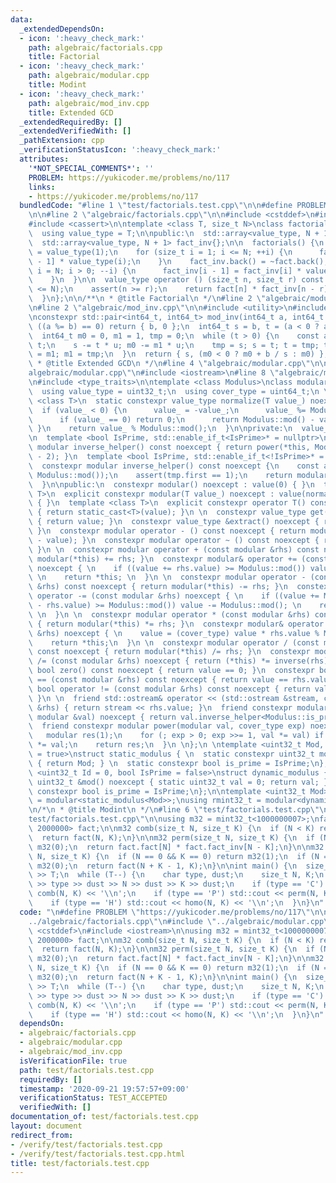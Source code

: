 ```yaml
---
data:
  _extendedDependsOn:
  - icon: ':heavy_check_mark:'
    path: algebraic/factorials.cpp
    title: Factorial
  - icon: ':heavy_check_mark:'
    path: algebraic/modular.cpp
    title: Modint
  - icon: ':heavy_check_mark:'
    path: algebraic/mod_inv.cpp
    title: Extended GCD
  _extendedRequiredBy: []
  _extendedVerifiedWith: []
  _pathExtension: cpp
  _verificationStatusIcon: ':heavy_check_mark:'
  attributes:
    '*NOT_SPECIAL_COMMENTS*': ''
    PROBLEM: https://yukicoder.me/problems/no/117
    links:
    - https://yukicoder.me/problems/no/117
  bundledCode: "#line 1 \"test/factorials.test.cpp\"\n\n#define PROBLEM \"https://yukicoder.me/problems/no/117\"\
    \n\n#line 2 \"algebraic/factorials.cpp\"\n\n#include <cstddef>\n#include <array>\n\
    #include <cassert>\n\ntemplate <class T, size_t N>\nclass factorials {\npublic:\n\
    \  using value_type = T;\n\npublic:\n  std::array<value_type, N + 1> fact{};\n\
    \  std::array<value_type, N + 1> fact_inv{};\n\n  factorials() {\n    fact.front()\
    \ = value_type(1);\n    for (size_t i = 1; i <= N; ++i) {\n      fact[i] = fact[i\
    \ - 1] * value_type(i);\n    }\n    fact_inv.back() = ~fact.back();\n    for (size_t\
    \ i = N; i > 0; --i) {\n      fact_inv[i - 1] = fact_inv[i] * value_type(i);\n\
    \    }\n  }\n\n  value_type operator () (size_t n, size_t r) const {\n    assert(n\
    \ <= N);\n    assert(n >= r);\n    return fact[n] * fact_inv[n - r] * fact_inv[r];\n\
    \  }\n};\n\n/**\n * @title Factorial\n */\n#line 2 \"algebraic/modular.cpp\"\n\
    \n#line 2 \"algebraic/mod_inv.cpp\"\n\n#include <utility>\n#include <cstdint>\n\
    \nconstexpr std::pair<int64_t, int64_t> mod_inv(int64_t a, int64_t b) {\n  if\
    \ ((a %= b) == 0) return { b, 0 };\n  int64_t s = b, t = (a < 0 ? a + b : a);\n\
    \  int64_t m0 = 0, m1 = 1, tmp = 0;\n  while (t > 0) {\n    const auto u = s /\
    \ t;\n    s -= t * u; m0 -= m1 * u;\n    tmp = s; s = t; t = tmp; tmp = m0; m0\
    \ = m1; m1 = tmp;\n  }\n  return { s, (m0 < 0 ? m0 + b / s : m0) };\n}\n\n/**\n\
    \ * @title Extended GCD\n */\n#line 4 \"algebraic/modular.cpp\"\n\n#line 6 \"\
    algebraic/modular.cpp\"\n#include <iostream>\n#line 8 \"algebraic/modular.cpp\"\
    \n#include <type_traits>\n\ntemplate <class Modulus>\nclass modular {\npublic:\n\
    \  using value_type = uint32_t;\n  using cover_type = uint64_t;\n \n  template\
    \ <class T>\n  static constexpr value_type normalize(T value_) noexcept {\n  \
    \  if (value_ < 0) {\n      value_ = -value_;\n      value_ %= Modulus::mod();\n\
    \      if (value_ == 0) return 0;\n      return Modulus::mod() - value_;\n   \
    \ }\n    return value_ % Modulus::mod();\n  }\n\nprivate:\n  value_type value;\n\
    \n  template <bool IsPrime, std::enable_if_t<IsPrime>* = nullptr>\n  constexpr\
    \ modular inverse_helper() const noexcept { return power(*this, Modulus::mod()\
    \ - 2); }\n  template <bool IsPrime, std::enable_if_t<!IsPrime>* = nullptr>\n\
    \  constexpr modular inverse_helper() const noexcept {\n    const auto tmp = mod_inv(value,\
    \ Modulus::mod());\n    assert(tmp.first == 1);\n    return modular(tmp.second);\n\
    \  }\n\npublic:\n  constexpr modular() noexcept : value(0) { }\n  template <class\
    \ T>\n  explicit constexpr modular(T value_) noexcept : value(normalize(value_))\
    \ { }\n  template <class T>\n  explicit constexpr operator T() const noexcept\
    \ { return static_cast<T>(value); }\n \n  constexpr value_type get() const noexcept\
    \ { return value; }\n  constexpr value_type &extract() noexcept { return value;\
    \ }\n  constexpr modular operator - () const noexcept { return modular(Modulus::mod()\
    \ - value); }\n  constexpr modular operator ~ () const noexcept { return inverse(*this);\
    \ }\n \n  constexpr modular operator + (const modular &rhs) const noexcept { return\
    \ modular(*this) += rhs; }\n  constexpr modular& operator += (const modular &rhs)\
    \ noexcept { \n    if ((value += rhs.value) >= Modulus::mod()) value -= Modulus::mod();\
    \ \n    return *this; \n  }\n \n  constexpr modular operator - (const modular\
    \ &rhs) const noexcept { return modular(*this) -= rhs; }\n  constexpr modular&\
    \ operator -= (const modular &rhs) noexcept { \n    if ((value += Modulus::mod()\
    \ - rhs.value) >= Modulus::mod()) value -= Modulus::mod(); \n    return *this;\
    \ \n  }\n \n  constexpr modular operator * (const modular &rhs) const noexcept\
    \ { return modular(*this) *= rhs; }\n  constexpr modular& operator *= (const modular\
    \ &rhs) noexcept { \n    value = (cover_type) value * rhs.value % Modulus::mod();\n\
    \    return *this;\n  }\n \n  constexpr modular operator / (const modular &rhs)\
    \ const noexcept { return modular(*this) /= rhs; }\n  constexpr modular& operator\
    \ /= (const modular &rhs) noexcept { return (*this) *= inverse(rhs); }\n \n  constexpr\
    \ bool zero() const noexcept { return value == 0; }\n  constexpr bool operator\
    \ == (const modular &rhs) const noexcept { return value == rhs.value; }\n  constexpr\
    \ bool operator != (const modular &rhs) const noexcept { return value != rhs.value;\
    \ }\n \n  friend std::ostream& operator << (std::ostream &stream, const modular\
    \ &rhs) { return stream << rhs.value; }\n  friend constexpr modular inverse(const\
    \ modular &val) noexcept { return val.inverse_helper<Modulus::is_prime>(); }\n\
    \  friend constexpr modular power(modular val, cover_type exp) noexcept { \n \
    \   modular res(1);\n    for (; exp > 0; exp >>= 1, val *= val) if (exp & 1) res\
    \ *= val;\n    return res;\n  }\n \n};\n \ntemplate <uint32_t Mod, bool IsPrime\
    \ = true>\nstruct static_modulus { \n  static constexpr uint32_t mod() noexcept\
    \ { return Mod; } \n  static constexpr bool is_prime = IsPrime;\n};\n\ntemplate\
    \ <uint32_t Id = 0, bool IsPrime = false>\nstruct dynamic_modulus {\n  static\
    \ uint32_t &mod() noexcept { static uint32_t val = 0; return val; }\n  static\
    \ constexpr bool is_prime = IsPrime;\n};\n\ntemplate <uint32_t Mod>\nusing mint32_t\
    \ = modular<static_modulus<Mod>>;\nusing rmint32_t = modular<dynamic_modulus<>>;\n\
    \n/*\n * @title Modint\n */\n#line 6 \"test/factorials.test.cpp\"\n\n#line 9 \"\
    test/factorials.test.cpp\"\n\nusing m32 = mint32_t<1000000007>;\nfactorials<m32,\
    \ 2000000> fact;\n\nm32 comb(size_t N, size_t K) {\n  if (N < K) return m32(0);\n\
    \  return fact(N, K);\n}\n\nm32 perm(size_t N, size_t K) {\n  if (N < K) return\
    \ m32(0);\n  return fact.fact[N] * fact.fact_inv[N - K];\n}\n\nm32 homo(size_t\
    \ N, size_t K) {\n  if (N == 0 && K == 0) return m32(1);\n  if (N == 0) return\
    \ m32(0);\n  return fact(N + K - 1, K);\n}\n\nint main() {\n  size_t T;\n  std::cin\
    \ >> T;\n  while (T--) {\n    char type, dust;\n    size_t N, K;\n    std::cin\
    \ >> type >> dust >> N >> dust >> K >> dust;\n    if (type == 'C') std::cout <<\
    \ comb(N, K) << '\\n';\n    if (type == 'P') std::cout << perm(N, K) << '\\n';\n\
    \    if (type == 'H') std::cout << homo(N, K) << '\\n';\n  }\n}\n"
  code: "\n#define PROBLEM \"https://yukicoder.me/problems/no/117\"\n\n#include \"\
    ../algebraic/factorials.cpp\"\n#include \"../algebraic/modular.cpp\"\n\n#include\
    \ <cstddef>\n#include <iostream>\n\nusing m32 = mint32_t<1000000007>;\nfactorials<m32,\
    \ 2000000> fact;\n\nm32 comb(size_t N, size_t K) {\n  if (N < K) return m32(0);\n\
    \  return fact(N, K);\n}\n\nm32 perm(size_t N, size_t K) {\n  if (N < K) return\
    \ m32(0);\n  return fact.fact[N] * fact.fact_inv[N - K];\n}\n\nm32 homo(size_t\
    \ N, size_t K) {\n  if (N == 0 && K == 0) return m32(1);\n  if (N == 0) return\
    \ m32(0);\n  return fact(N + K - 1, K);\n}\n\nint main() {\n  size_t T;\n  std::cin\
    \ >> T;\n  while (T--) {\n    char type, dust;\n    size_t N, K;\n    std::cin\
    \ >> type >> dust >> N >> dust >> K >> dust;\n    if (type == 'C') std::cout <<\
    \ comb(N, K) << '\\n';\n    if (type == 'P') std::cout << perm(N, K) << '\\n';\n\
    \    if (type == 'H') std::cout << homo(N, K) << '\\n';\n  }\n}\n"
  dependsOn:
  - algebraic/factorials.cpp
  - algebraic/modular.cpp
  - algebraic/mod_inv.cpp
  isVerificationFile: true
  path: test/factorials.test.cpp
  requiredBy: []
  timestamp: '2020-09-21 19:57:57+09:00'
  verificationStatus: TEST_ACCEPTED
  verifiedWith: []
documentation_of: test/factorials.test.cpp
layout: document
redirect_from:
- /verify/test/factorials.test.cpp
- /verify/test/factorials.test.cpp.html
title: test/factorials.test.cpp
---
```

